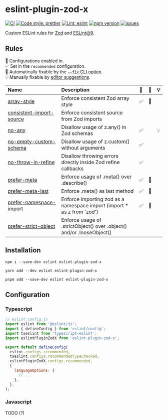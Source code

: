 # eslint-plugin-zod-x

[![CI][CIBadge]][CIURL]
[![Code style: prettier][CodeStyleBadge]][CodeStyleURL]
[![Lint: eslint][lintBadge]][lintURL]
[![npm version][npmVersionBadge]][npmVersionURL]
[![issues][issuesBadge]][issuesURL]

[CIBadge]: https://img.shields.io/github/actions/workflow/status/marcalexiei/eslint-plugin-zod-x/ci.yml?style=for-the-badge&logo=github&event=push&label=CI
[CIURL]: https://github.com/marcalexiei/eslint-plugin-zod-x/actions/workflows/CI.yml/badge.svg
[CodeStyleBadge]: https://img.shields.io/badge/code_style-prettier-ff69b4.svg?style=for-the-badge&logo=prettier
[CodeStyleURL]: https://prettier.io
[npmVersionBadge]: https://img.shields.io/npm/v/eslint-plugin-zod-x.svg?style=for-the-badge&logo=npm
[npmVersionURL]: https://www.npmjs.com/package/eslint-plugin-zod-x
[lintBadge]: https://img.shields.io/badge/lint-eslint-3A33D1?logo=eslint&style=for-the-badge
[lintURL]: https://eslint.org
[issuesBadge]: https://img.shields.io/github/issues/marcalexiei/eslint-plugin-zod-x.svg?style=for-the-badge
[issuesURL]: https://github.com/marcalexiei/eslint-plugin-zod-x/issues

Custom ESLint rules for [Zod](https://github.com/colinhacks/zod) and [ESLint@9](https://eslint.org).

## Rules

<!-- begin auto-generated rules list -->

💼 Configurations enabled in.\
✅ Set in the `recommended` configuration.\
🔧 Automatically fixable by the [`--fix` CLI option](https://eslint.org/docs/user-guide/command-line-interface#--fix).\
💡 Manually fixable by [editor suggestions](https://eslint.org/docs/latest/use/core-concepts#rule-suggestions).

| Name                                                               | Description                                                             | 💼  | 🔧  | 💡  |
| :----------------------------------------------------------------- | :---------------------------------------------------------------------- | :-- | :-- | :-- |
| [array-style](docs/rules/array-style.md)                           | Enforce consistent Zod array style                                      | ✅  | 🔧  |     |
| [consistent-import-source](docs/rules/consistent-import-source.md) | Enforce consistent source from Zod imports                              |     |     |     |
| [no-any](docs/rules/no-any.md)                                     | Disallow usage of z.any() in Zod schemas                                | ✅  |     | 💡  |
| [no-empty-custom-schema](docs/rules/no-empty-custom-schema.md)     | Disallow usage of z.custom() without arguments                          | ✅  |     |     |
| [no-throw-in-refine](docs/rules/no-throw-in-refine.md)             | Disallow throwing errors directly inside Zod refine callbacks           | ✅  |     |     |
| [prefer-meta](docs/rules/prefer-meta.md)                           | Enforce usage of .meta() over .describe()                               | ✅  | 🔧  |     |
| [prefer-meta-last](docs/rules/prefer-meta-last.md)                 | Enforce .meta() as last method                                          | ✅  | 🔧  |     |
| [prefer-namespace-import](docs/rules/prefer-namespace-import.md)   | Enforce importing zod as a namespace import (import \* as z from 'zod') | ✅  | 🔧  |     |
| [prefer-strict-object](docs/rules/prefer-strict-object.md)         | Enforce usage of .strictObject() over .object() and/or .looseObject()   |     |     |     |

<!-- end auto-generated rules list -->

## Installation

```shell
npm i --save-dev eslint eslint-plugin-zod-x
```

```shell
yarn add --dev eslint eslint-plugin-zod-x
```

```shell
pnpm add --save-dev eslint eslint-plugin-zod-x
```

## Configuration

### Typescript

```js
// eslint.config.js
import eslint from '@eslint/js';
import { defineConfig } from 'eslint/config';
import tseslint from 'typescript-eslint';
import eslintPluginZodX from 'eslint-plugin-zod-x';

export default defineConfig(
  eslint.configs.recommended,
  tseslint.configs.recommendedTypeChecked,
  eslintPluginZodX.configs.recommended,
  {
    languageOptions: {
      // ...
    },
  },
);
```

### Javascript

TODO (?)
